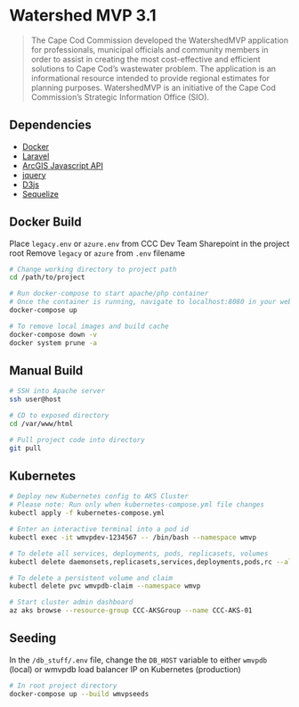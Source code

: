 # Watershed MVP 3.1

> The Cape Cod Commission developed the WatershedMVP application for professionals, municipal officials and community members in order to assist in creating the most cost-effective and efficient solutions to Cape Cod’s wastewater problem. The application is an informational resource intended to provide regional estimates for planning purposes. WatershedMVP is an initiative of the Cape Cod Commission’s Strategic Information Office (SIO). 

## Dependencies
* [Docker](https://www.docker.com/)
* [Laravel](https://laravel.com/)
* [ArcGIS Javascript API](https://developers.arcgis.com/javascript/)
* [jquery](https://jquery.com/)
* [D3js](https://d3js.org/)
* [Sequelize](http://docs.sequelizejs.com/)

## Docker Build 
Place `legacy.env` or `azure.env` from CCC Dev Team Sharepoint in the project root
Remove `legacy` or `azure` from `.env` filename
```bash
# Change working directory to project path
cd /path/to/project

# Run docker-compose to start apache/php container
# Once the container is running, navigate to localhost:8080 in your web browser
docker-compose up

# To remove local images and build cache
docker-compose down -v
docker system prune -a
```

## Manual Build 
```bash
# SSH into Apache server
ssh user@host

# CD to exposed directory
cd /var/www/html

# Pull project code into directory
git pull 
```

## Kubernetes
```bash
# Deploy new Kubernetes config to AKS Cluster
# Please note: Run only when kubernetes-compose.yml file changes
kubectl apply -f kubernetes-compose.yml

# Enter an interactive terminal into a pod id
kubectl exec -it wmvpdev-1234567 -- /bin/bash --namespace wmvp

# To delete all services, deployments, pods, replicasets, volumes
kubectl delete daemonsets,replicasets,services,deployments,pods,rc --all --namespace wmvp

# To delete a persistent volume and claim
kubectl delete pvc wmvpdb-claim --namespace wmvp

# Start cluster admin dashboard 
az aks browse --resource-group CCC-AKSGroup --name CCC-AKS-01
```

## Seeding
In the `/db_stuff/.env` file, change the `DB_HOST` variable to either `wmvpdb` (local) or wmvpdb load balancer IP on Kubernetes (production)
```bash
# In root project directory
docker-compose up --build wmvpseeds
```
